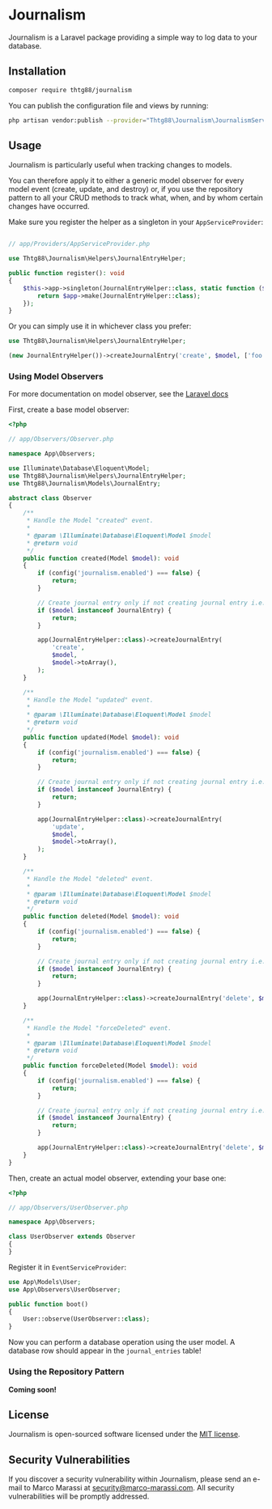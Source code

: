 # Journalism

Journalism is a Laravel package providing a simple way to log data to your database.

## Installation

``` bash
composer require thtg88/journalism
```

You can publish the configuration file and views by running:
```bash
php artisan vendor:publish --provider="Thtg88\Journalism\JournalismServiceProvider"
```

## Usage

Journalism is particularly useful when tracking changes to models.

You can therefore apply it to either a generic model observer for every model event (create, update, and destroy) or,
if you use the repository pattern to all your CRUD methods to track what, when, and by whom certain changes have occurred.

Make sure you register the helper as a singleton in your `AppServiceProvider`:

```php

// app/Providers/AppServiceProvider.php

use Thtg88\Journalism\Helpers\JournalEntryHelper;

public function register(): void
{
    $this->app->singleton(JournalEntryHelper::class, static function ($app) {
        return $app->make(JournalEntryHelper::class);
    });
}
```

Or you can simply use it in whichever class you prefer:

```php
use Thtg88\Journalism\Helpers\JournalEntryHelper;

(new JournalEntryHelper())->createJournalEntry('create', $model, ['foo' => 'bar']);
```

### Using Model Observers

For more documentation on model observer, see the [Laravel docs](https://laravel.com/docs/8.x/eloquent#observers)

First, create a base model observer:

```php
<?php

// app/Observers/Observer.php

namespace App\Observers;

use Illuminate\Database\Eloquent\Model;
use Thtg88\Journalism\Helpers\JournalEntryHelper;
use Thtg88\Journalism\Models\JournalEntry;

abstract class Observer
{
    /**
     * Handle the Model "created" event.
     *
     * @param \Illuminate\Database\Eloquent\Model $model
     * @return void
     */
    public function created(Model $model): void
    {
        if (config('journalism.enabled') === false) {
            return;
        }

        // Create journal entry only if not creating journal entry i.e. infinite recursion
        if ($model instanceof JournalEntry) {
            return;
        }

        app(JournalEntryHelper::class)->createJournalEntry(
            'create',
            $model,
            $model->toArray(),
        );
    }

    /**
     * Handle the Model "updated" event.
     *
     * @param \Illuminate\Database\Eloquent\Model $model
     * @return void
     */
    public function updated(Model $model): void
    {
        if (config('journalism.enabled') === false) {
            return;
        }

        // Create journal entry only if not creating journal entry i.e. infinite recursion
        if ($model instanceof JournalEntry) {
            return;
        }

        app(JournalEntryHelper::class)->createJournalEntry(
            'update',
            $model,
            $model->toArray(),
        );
    }

    /**
     * Handle the Model "deleted" event.
     *
     * @param \Illuminate\Database\Eloquent\Model $model
     * @return void
     */
    public function deleted(Model $model): void
    {
        if (config('journalism.enabled') === false) {
            return;
        }

        // Create journal entry only if not creating journal entry i.e. infinite recursion
        if ($model instanceof JournalEntry) {
            return;
        }

        app(JournalEntryHelper::class)->createJournalEntry('delete', $model);
    }

    /**
     * Handle the Model "forceDeleted" event.
     *
     * @param \Illuminate\Database\Eloquent\Model $model
     * @return void
     */
    public function forceDeleted(Model $model): void
    {
        if (config('journalism.enabled') === false) {
            return;
        }

        // Create journal entry only if not creating journal entry i.e. infinite recursion
        if ($model instanceof JournalEntry) {
            return;
        }

        app(JournalEntryHelper::class)->createJournalEntry('delete', $model);
    }
}
```

Then, create an actual model observer, extending your base one:

```php
<?php

// app/Observers/UserObserver.php

namespace App\Observers;

class UserObserver extends Observer
{
}
```

Register it in `EventServiceProvider`:

```php
use App\Models\User;
use App\Observers\UserObserver;

public function boot()
{
    User::observe(UserObserver::class);
}
```

Now you can perform a database operation using the user model. A database row should appear in the `journal_entries` table!

### Using the Repository Pattern

**Coming soon!**

## License

Journalism is open-sourced software licensed under the [MIT license](https://opensource.org/licenses/MIT).

## Security Vulnerabilities

If you discover a security vulnerability within Journalism, please send an e-mail to Marco Marassi at security@marco-marassi.com. All security vulnerabilities will be promptly addressed.
